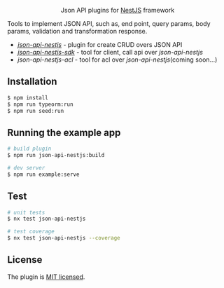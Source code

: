 <p align="center">
  Json API plugins for 
  <a href="http://nestjs.com/" target="blank">NestJS</a>
  framework 
</p>
<p>
   Tools to implement JSON API, such as, end point, query params, body params, validation and transformation response.
</p>

- *[json-api-nestjs](https://github.com/klerick/nestjs-json-api/tree/master/libs/json-api/json-api-nestjs)* - plugin for create CRUD overs JSON API
- *[json-api-nestjs-sdk](https://github.com/klerick/nestjs-json-api/tree/master/libs/json-api/json-api-nestjs-sdk)* - tool for client, call api over *json-api-nestjs*
- *json-api-nestjs-acl* - tool for acl over *json-api-nestjs*(coming soon...)
## Installation

```bash
$ npm install
$ npm run typeorm:run
$ npm run seed:run
```

## Running the example app

```bash
# build plugin
$ npm run json-api-nestjs:build

# dev server
$ npm run example:serve

```

## Test

```bash
# unit tests
$ nx test json-api-nestjs

# test coverage
$ nx test json-api-nestjs --coverage
```

## License

The plugin is [MIT licensed](LICENSE).
